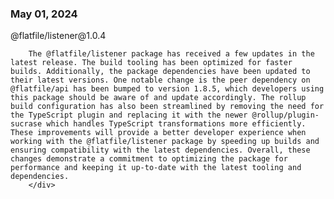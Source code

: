
### May 01, 2024

<div style={{ display: "table", width: "auto" }}>

  <div style={{ display: "table-row", width: "auto" }}>
      <Snippet file="chips/core.mdx" />
        <div style={{ float: "left", display: "table-column", paddingLeft: "30px", width: "calc(80% - 30px)" }}>
        @flatfile/listener@1.0.4

        The @flatfile/listener package has received a few updates in the latest release. The build tooling has been optimized for faster builds. Additionally, the package dependencies have been updated to their latest versions. One notable change is the peer dependency on @flatfile/api has been bumped to version 1.8.5, which developers using this package should be aware of and update accordingly. The rollup build configuration has also been streamlined by removing the need for the TypeScript plugin and replacing it with the newer @rollup/plugin-sucrase which handles TypeScript transformations more efficiently. These improvements will provide a better developer experience when working with the @flatfile/listener package by speeding up builds and ensuring compatibility with the latest dependencies. Overall, these changes demonstrate a commitment to optimizing the package for performance and keeping it up-to-date with the latest tooling and dependencies.
        </div>
  </div>

</div>
